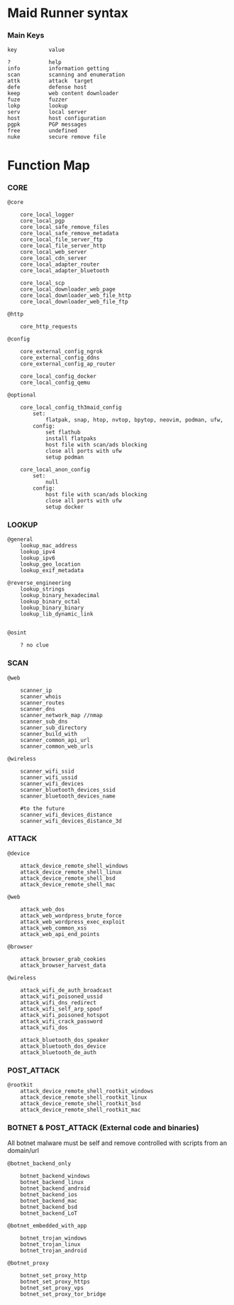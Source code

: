 # Maid Runner syntax

### Main Keys

    key          value
    
    ?            help
    info         information getting
    scan         scanning and enumeration
    attk         attack  target
    defe         defense host
    keep         web content downloader
    fuze         fuzzer
    lokp         lookup
    serv         local server
    host         host configuration
    pgpk         PGP messages
    free         undefined
    nuke         secure remove file
    
# Function Map

### CORE

    @core

        core_local_logger
        core_local_pgp
        core_local_safe_remove_files
        core_local_safe_remove_metadata
        core_local_file_server_ftp
        core_local_file_server_http
        core_local_web_server
        core_local_cdn_server
        core_local_adapter_router
        core_local_adapter_bluetooth
    
        core_local_scp
        core_local_downloader_web_page
        core_local_downloader_web_file_http
        core_local_downloader_web_file_ftp

    @http
    
        core_http_requests

    @config

        core_external_config_ngrok
        core_external_config_ddns
        core_external_config_ap_router

        core_local_config_docker
        core_local_config_qemu

    @optional

        core_local_config_th3maid_config
            set:
                flatpak, snap, htop, nvtop, bpytop, neovim, podman, ufw,
            config:
                set flathub
                install flatpaks
                host file with scan/ads blocking
                close all ports with ufw 
                setup podman 

        core_local_anon_config
            set:
                null
            config:
                host file with scan/ads blocking
                close all ports with ufw 
                setup docker

    
### LOOKUP

    @general
        lookup_mac_address
        lookup_ipv4
        lookup_ipv6
        lookup_geo_location
        lookup_exif_metadata

    @reverse_engineering    
        lookup_strings
        lookup_binary_hexadecimal
        lookup_binary_octal
        lookup_binary_binary
        lookup_lib_dynamic_link


    @osint

        ? no clue

### SCAN

    @web
 
        scanner_ip
        scanner_whois
        scanner_routes
        scanner_dns
        scanner_network_map //nmap
        scanner_sub_dns
        scanner_sub_directory
        scanner_build_with
        scanner_common_api_url
        scanner_common_web_urls

    @wireless

        scanner_wifi_ssid
        scanner_wifi_ussid
        scanner_wifi_devices
        scanner_bluetooth_devices_ssid
        scanner_bluetooth_devices_name

        #to the future
        scanner_wifi_devices_distance
        scanner_wifi_devices_distance_3d

### ATTACK  

    @device

        attack_device_remote_shell_windows
        attack_device_remote_shell_linux
        attack_device_remote_shell_bsd
        attack_device_remote_shell_mac

    @web 

        attack_web_dos
        attack_web_wordpress_brute_force
        attack_web_wordpress_exec_exploit
        attack_web_common_xss
        attack_web_api_end_points

    @browser

        attack_browser_grab_cookies
        attack_browser_harvest_data

    @wireless

        attack_wifi_de_auth_broadcast
        attack_wifi_poisoned_ussid
        attack_wifi_dns_redirect
        attack_wifi_self_arp_spoof
        attack_wifi_poisoned_hotspot
        attack_wifi_crack_password
        attack_wifi_dos

        attack_bluetooth_dos_speaker
        attack_bluetooth_dos_device
        attack_bluetooth_de_auth

### POST_ATTACK

    @rootkit
        attack_device_remote_shell_rootkit_windows
        attack_device_remote_shell_rootkit_linux
        attack_device_remote_shell_rootkit_bsd
        attack_device_remote_shell_rootkit_mac    

### BOTNET & POST_ATTACK (External code and binaries)

All botnet malware must be self and remove controlled
with scripts from an domain/url

    @botnet_backend_only

        botnet_backend_windows
        botnet_backend_linux
        botnet_backend_android
        botnet_backend_ios
        botnet_backend_mac
        botnet_backend_bsd
        botnet_backend_LoT

    @botnet_embedded_with_app

        botnet_trojan_windows
        botnet_trojan_linux
        botnet_trojan_android

    @botnet_proxy

        botnet_set_proxy_http
        botnet_set_proxy_https
        botnet_set_proxy_vps
        botnet_set_proxy_tor_bridge

